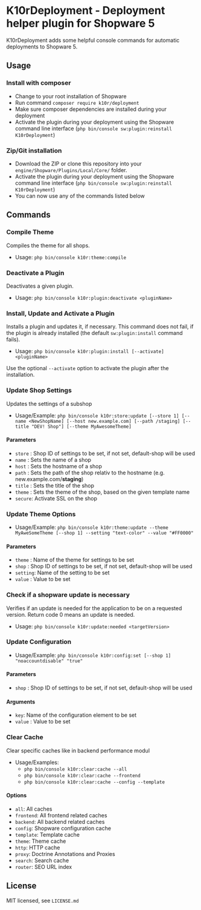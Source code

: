 # K10rDeployment - Deployment helper plugin for Shopware 5

K10rDeployment adds some helpful console commands for automatic deployments to Shopware 5.

## Usage
### Install with composer
* Change to your root installation of Shopware
* Run command `composer require k10r/deployment`
* Make sure composer dependencies are installed during your deployment
* Activate the plugin during your deployment using the Shopware command line interface (`php bin/console sw:plugin:reinstall K10rDeployment`)

### Zip/Git installation
* Download the ZIP or clone this repository into your `engine/Shopware/Plugins/Local/Core/` folder.
* Activate the plugin during your deployment using the Shopware command line interface (`php bin/console sw:plugin:reinstall K10rDeployment`)
* You can now use any of the commands listed below

## Commands
### Compile Theme
Compiles the theme for all shops.

* Usage: `php bin/console k10r:theme:compile`

### Deactivate a Plugin
Deactivates a given plugin.

* Usage: `php bin/console k10r:plugin:deactivate <pluginName>`

### Install, Update and Activate a Plugin
Installs a plugin and updates it, if necessary. This command does not fail, if the plugin is already installed (the default `sw:plugin:install` command fails).

* Usage: `php bin/console k10r:plugin:install [--activate] <pluginName>`

Use the optional `--activate` option to activate the plugin after the installation.

### Update Shop Settings
Updates the settings of a subshop

* Usage/Example: `php bin/console k10r:store:update [--store 1] [--name <NewShopName] [--host new.example.com] [--path /staging] [--title "DEV! Shop"] [--theme MyAwesomeTheme] `

#### Parameters
* `store` : Shop ID of settings to be set, if not set, default-shop will be used
* `name`  : Sets the name of a shop
* `host`  : Sets the hostname of a shop
* `path`  : Sets the path of the shop relativ to the hostname (e.g. new.example.com/__staging__)
* `title` : Sets the title of the shop
* `theme` : Sets the theme of the shop, based on the given template name
* `secure`: Activate SSL on the shop

### Update Theme Options
* Usage/Example: `php bin/console k10r:theme:update --theme MyAweSomeTheme [--shop 1] --setting "text-color" --value "#FF0000"`

#### Parameters
* `theme`  : Name of the theme for settings to be set
* `shop`   : Shop ID of settings to be set, if not set, default-shop will be used
* `setting`: Name of the setting to be set
* `value`  : Value to be set

### Check if a shopware update is necessary
Verifies if an update is needed for the application to be on a requested version. Return code 0 means an update is needed.

* Usage: `php bin/console k10r:update:needed <targetVersion>`

### Update Configuration
* Usage/Example: `php bin/console k10r:config:set [--shop 1] "noaccountdisable" "true"`

#### Parameters
* `shop`   : Shop ID of settings to be set, if not set, default-shop will be used

#### Arguments
* `key`: Name of the configuration element to be set
* `value`  : Value to be set

### Clear Cache
Clear specific caches like in backend performance modul
* Usage/Examples: 
    * `php bin/console k10r:clear:cache --all`
    * `php bin/console k10r:clear:cache --frontend`
    * `php bin/console k10r:clear:cache --config --template`

#### Options
* `all`: All caches
* `frontend`: All frontend related caches
* `backend`: All backend related caches
* `config`: Shopware configuration cache
* `template`: Template cache
* `theme`: Theme cache
* `http`: HTTP cache
* `proxy`: Doctrine Annotations and Proxies
* `search`: Search cache
* `router`: SEO URL index

## License
MIT licensed, see `LICENSE.md`
